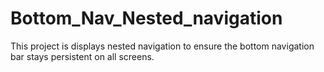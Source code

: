 # Bottom_Nav_Nested_navigation

This project is displays nested navigation to ensure the bottom navigation bar stays persistent on all screens.